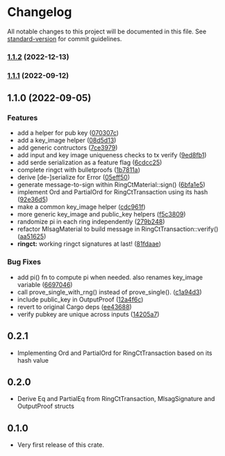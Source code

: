 # Changelog

All notable changes to this project will be documented in this file. See [standard-version](https://github.com/conventional-changelog/standard-version) for commit guidelines.

### [1.1.2](https://github.com/maidsafe/bls_ringct/compare/v1.1.1...v1.1.2) (2022-12-13)

### [1.1.1](https://github.com/maidsafe/bls_ringct/compare/v1.1.0...v1.1.1) (2022-09-12)

## 1.1.0 (2022-09-05)


### Features

* add a helper for pub key ([070307c](https://github.com/maidsafe/bls_ringct/commit/070307c3081c10879b3fa9bc6fb887920a6ebb7e))
* add a key_image helper ([08d5d13](https://github.com/maidsafe/bls_ringct/commit/08d5d1302b87cc6bc6ebf8fbb6e2859c48027947))
* add generic contructors ([7ce3979](https://github.com/maidsafe/bls_ringct/commit/7ce3979bfacdfd8b7ff78d3b16de79e062f88bb4))
* add input and key image uniqueness checks to tx verify ([9ed8fb1](https://github.com/maidsafe/bls_ringct/commit/9ed8fb1ef0c090731762b34c0eb53baffaa3044f))
* add serde serialization as a feature flag ([6cdcc25](https://github.com/maidsafe/bls_ringct/commit/6cdcc25c5a753b020030f402d488f8b02de372a6))
* complete ringct with bulletproofs ([1b7811a](https://github.com/maidsafe/bls_ringct/commit/1b7811a81c28c0da4f750b437f42c642dce73bbc))
* derive [de-]serialize for Error ([05eff50](https://github.com/maidsafe/bls_ringct/commit/05eff501cee0f262f504bf5c14b586f1d8eb433a))
* generate message-to-sign within RingCtMaterial::sign() ([6bfa1e5](https://github.com/maidsafe/bls_ringct/commit/6bfa1e59c1876041b66fb422cfea3f9de9a2a38b))
* implement Ord and PartialOrd for RingCtTransaction using its hash ([92e36d5](https://github.com/maidsafe/bls_ringct/commit/92e36d5a76cf3809a0ffe7ebf5711b5409c0f128))
* make a common key_image helper ([cdc961f](https://github.com/maidsafe/bls_ringct/commit/cdc961f8000323f9baffb1ca001874eea615e122))
* more generic key_image and public_key helpers ([f5c3809](https://github.com/maidsafe/bls_ringct/commit/f5c38094053284a7d8260f879bd12d9ad96ead87))
* randomize pi in each ring independently ([279b248](https://github.com/maidsafe/bls_ringct/commit/279b248e18ab21303ea1415ffec5b78c35c865ba))
* refactor MlsagMaterial to build message in RingCtTransaction::verify() ([aa51625](https://github.com/maidsafe/bls_ringct/commit/aa51625c94c6d3194a02aa7164ed8f1088f87de1))
* **ringct:** working ringct signatures at last! ([81fdaae](https://github.com/maidsafe/bls_ringct/commit/81fdaaed353005f85143b8cd367ce0c4d1436051))


### Bug Fixes

* add pi() fn to compute pi when needed. also renames key_image variable ([6697046](https://github.com/maidsafe/bls_ringct/commit/6697046fb9618e530b03cf6efb1f581c2017d035))
* call prove_single_with_rng() instead of prove_single(). ([c1a94d3](https://github.com/maidsafe/bls_ringct/commit/c1a94d3a64c2028464446160e1e4a5c0430bc86f))
* include public_key in OutputProof ([12a4f6c](https://github.com/maidsafe/bls_ringct/commit/12a4f6c9d14267cf42f10543b0696acff4c99967))
* revert to original Cargo deps ([ee43688](https://github.com/maidsafe/bls_ringct/commit/ee43688a00639cd8bccd2b15fcfef781a9fd6063))
* verify pubkey are unique across inputs ([14205a7](https://github.com/maidsafe/bls_ringct/commit/14205a7027f23d89e3d351cf53cc6ac8b50902b5))

## 0.2.1

* Implementing Ord and PartialOrd for RingCtTransaction based on its hash value

## 0.2.0

* Derive Eq and PartialEq from RingCtTransaction, MlsagSignature and OutputProof structs

## 0.1.0

* Very first release of this crate.
